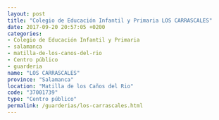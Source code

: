 ```yaml
---
layout: post
title: "Colegio de Educación Infantil y Primaria LOS CARRASCALES"
date: 2017-09-20 20:57:05 +0200
categories:
- Colegio de Educación Infantil y Primaria
- salamanca
- matilla-de-los-canos-del-rio
- Centro público
- guarderia
name: "LOS CARRASCALES"
province: "Salamanca"
location: "Matilla de los Caños del Rio"
code: "37001739"
type: "Centro público"
permalink: /guarderias/los-carrascales.html
---
```

